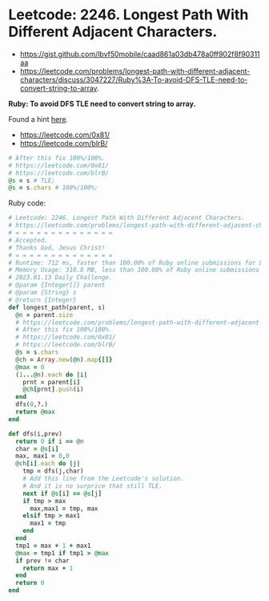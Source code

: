 # Leetcode: 2246. Longest Path With Different Adjacent Characters.

- https://gist.github.com/lbvf50mobile/caad861a03db478a0ff902f8f90311aa
- https://leetcode.com/problems/longest-path-with-different-adjacent-characters/discuss/3047227/Ruby%3A-To-avoid-DFS-TLE-need-to-convert-string-to-array.

**Ruby: To avoid DFS TLE need to convert string to array.**

Found a hint [here](ttps://leetcode.com/problems/longest-path-with-different-adjacent-characters/discuss/3045037/Ruby.-DFS-without-Time-Limit-Exceeded-(714-ms-274-MB-Beats-100)/1755867).

- https://leetcode.com/0x81/
- https://leetcode.com/blrB/

```Ruby
# After this fix 100%/100%.
# https://leetcode.com/0x81/
# https://leetcode.com/blrB/
@s = s # TLE;
@s = s.chars # 100%/100%;
```

Ruby code:
```Ruby
# Leetcode: 2246. Longest Path With Different Adjacent Characters.
# https://leetcode.com/problems/longest-path-with-different-adjacent-characters/
# = = = = = = = = = = = = = =
# Accepted.
# Thanks God, Jesus Christ!
# = = = = = = = = = = = = = =
# Runtime: 712 ms, faster than 100.00% of Ruby online submissions for Longest Path With Different Adjacent Characters.
# Memory Usage: 310.8 MB, less than 100.00% of Ruby online submissions for Longest Path With Different Adjacent Characters.
# 2023.01.13 Daily Challenge.
# @param {Integer[]} parent
# @param {String} s
# @return {Integer}
def longest_path(parent, s)
  @n = parent.size
  # https://leetcode.com/problems/longest-path-with-different-adjacent-characters/discuss/3045037/Ruby.-DFS-without-Time-Limit-Exceeded-(714-ms-274-MB-Beats-100)/1755867
  # After this fix 100%/100%.
  # https://leetcode.com/0x81/
  # https://leetcode.com/blrB/
  @s = s.chars
  @ch = Array.new(@n).map{[]}
  @max = 0
  (1...@n).each do |i|
    prnt = parent[i]
    @ch[prnt].push(i)
  end
  dfs(0,?.)
  return @max
end

def dfs(i,prev)
  return 0 if i == @n
  char = @s[i]
  max, max1 = 0,0
  @ch[i].each do |j|
    tmp = dfs(j,char)
    # Add this line from the Leetcode's solution.
    # And it is no surprice that still TLE.
    next if @s[i] == @s[j]
    if tmp > max
      max,max1 = tmp, max
    elsif tmp > max1
      max1 = tmp
    end
  end
  tmp1 = max + 1 + max1
  @max = tmp1 if tmp1 > @max
  if prev != char
    return max + 1
  end
  return 0
end
```
